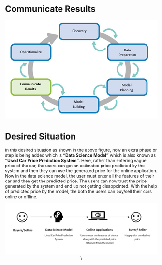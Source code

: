 # Communicate Results
<p align = "center">
<img src = "Img/communicateresults.PNG">
</p>

# Desired Situation

In this desired situation as shown in the above figure, now an extra phase or step is being added which is <b>“Data Science Model”</b> which is also known as <b>“Used Car Price Prediction System”</b>. Here, rather than entering vague price of the car, the users can get an estimated price predicted by the system and then they can use the generated price for the online application. Now in the data science model, the user must enter all the features of their car and then get the predicted price. The users can now trust the price generated by the system and end up not getting disappointed. With the help of predicted price by the model, the both the users can buy/sell their cars online or offline.
<p align = "center">
<img src = "Img/Desired situation.PNG">\
</p>
